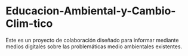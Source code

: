 # Educacion-Ambiental-y-Cambio-Clim-tico
Este es un proyecto de colaboración diseñado para informar mediante medios digitales sobre las problemáticas medio ambientales existentes. 
